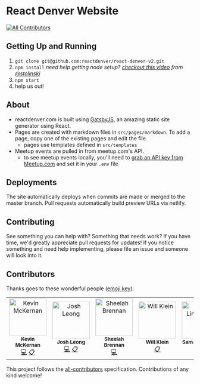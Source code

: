 # React Denver Website
[![All Contributors](https://img.shields.io/badge/all_contributors-6-orange.svg?style=flat-square)](#contributors)

## Getting Up and Running

1. `git clone git@github.com:reactdenver/react-denver-v2.git`
2. `npm install` _need help getting node setup? [checkout this video](https://www.youtube.com/watch?v=K5_B737B9l0) from [@stolinski](https://github.com/stolinski)_
3. `npm start`
4. help us out!

## About

- reactdenver.com is built using [GatsbyJS](https://gatsbyjs.org), an amazing static site generator using React.
- Pages are created with markdown files in `src/pages/markdown`. To add a page, copy one of the existing pages and edit the file.
  - pages use templates defined in `src/templates`
- Meetup events are pulled in from meetup.com's API.
  - to see meetup events locally, you'll need to [grab an API key from Meetup.com](https://secure.meetup.com/meetup_api/key/) and set it in your `.env` file

## Deployments

The site automatically deploys when commits are made or merged to the master branch.
Pull requests automatically build preview URLs via netlify.

## Contributing

See something you can help with? Something that needs work? If you have time, we'd greatly appreciate pull requests for updates!
If you notice something and need help implementing, please file an issue and someone will look into it.

## Contributors

Thanks goes to these wonderful people ([emoji key](https://allcontributors.org/docs/en/emoji-key)):

<!-- ALL-CONTRIBUTORS-LIST:START - Do not remove or modify this section -->
<!-- prettier-ignore -->
<table><tr><td align="center"><a href="https://mckernan.in"><img src="https://avatars1.githubusercontent.com/u/6300047?v=4" width="100px;" alt="Kevin McKernan"/><br /><sub><b>Kevin McKernan</b></sub></a><br /><a href="https://github.com/reactdenver/react-denver-v2/commits?author=mckernanin" title="Code">💻</a> <a href="#eventOrganizing-mckernanin" title="Event Organizing">📋</a></td><td align="center"><a href="http://josh.leo.ng"><img src="https://avatars0.githubusercontent.com/u/30889892?v=4" width="100px;" alt="Josh Leong"/><br /><sub><b>Josh Leong</b></sub></a><br /><a href="https://github.com/reactdenver/react-denver-v2/commits?author=leodotng" title="Code">💻</a> <a href="#eventOrganizing-leodotng" title="Event Organizing">📋</a></td><td align="center"><a href="https://sheelahb.com"><img src="https://avatars0.githubusercontent.com/u/1900318?v=4" width="100px;" alt="Sheelah Brennan"/><br /><sub><b>Sheelah Brennan</b></sub></a><br /><a href="https://github.com/reactdenver/react-denver-v2/commits?author=sheelah" title="Code">💻</a></td><td align="center"><a href="http://willklein.co"><img src="https://avatars0.githubusercontent.com/u/1075861?v=4" width="100px;" alt="Will Klein"/><br /><sub><b>Will Klein</b></sub></a><br /><a href="#eventOrganizing-willklein" title="Event Organizing">📋</a></td><td align="center"><a href="http://samlindstrom.com/"><img src="https://avatars2.githubusercontent.com/u/8062052?v=4" width="100px;" alt="Sam Lindstrom"/><br /><sub><b>Sam Lindstrom</b></sub></a><br /><a href="#eventOrganizing-slamflipstrom" title="Event Organizing">📋</a></td><td align="center"><a href="https://www.linkedin.com/in/dtadams"><img src="https://avatars3.githubusercontent.com/u/4541737?v=4" width="100px;" alt="David Adams"/><br /><sub><b>David Adams</b></sub></a><br /><a href="#eventOrganizing-davidtadams" title="Event Organizing">📋</a></td></tr></table>

<!-- ALL-CONTRIBUTORS-LIST:END -->

This project follows the [all-contributors](https://github.com/all-contributors/all-contributors) specification. Contributions of any kind welcome!